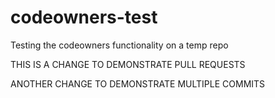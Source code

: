 # codeowners-test
Testing the codeowners functionality on a temp repo

THIS IS A CHANGE TO DEMONSTRATE PULL REQUESTS

ANOTHER CHANGE TO DEMONSTRATE MULTIPLE COMMITS
